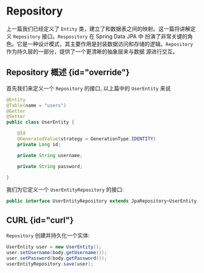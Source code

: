 # Repository

上一篇我们已经定义了 `Entity` 类，建立了和数据表之间的映射。这一篇将讲解定义 `Repository` 接口。`Respository` 在 Spring Data JPA 中
扮演了非常关键的角色。它是一种设计模式，其主要作用是封装数据访问和存储的逻辑。`Repository` 作为持久层的一部分，提供了一个更清晰的抽象层来与数据
源进行交互。


## Repository 概述 {id="override"}

首先我们来定义一个 `Repository` 的接口, 以上篇中的 `UserEntity` 来说
```Java
@Entity
@Table(name = "users")
@Getter
@Setter
public class UserEntity {

    @Id
    @GeneratedValue(strategy = GenerationType.IDENTITY)
    private Long id;

    private String username;

    private String password;

}
```

我们为它定义一个 `UserEntityRepository` 的接口:
```Java
public interface UserEntityRepository extends JpaRepository<UserEntity, Long> {}
```

## CURL {id="curl"}

`Repository` 创建并持久化一个实体:
```Java
UserEntity user = new UserEntity();
user.setUsername(body.getUsername());
user.setPassword(body.getPassword());
userEntityRepository.save(user);
```



